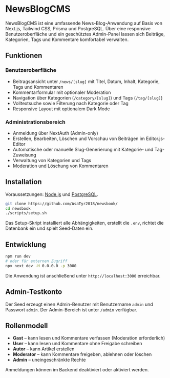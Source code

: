 # NewsBlogCMS

NewsBlogCMS ist eine umfassende News-Blog-Anwendung auf Basis von Next.js, Tailwind CSS, Prisma und PostgreSQL. Über eine responsive Benutzeroberfläche und ein geschütztes Admin-Panel lassen sich Beiträge, Kategorien, Tags und Kommentare komfortabel verwalten.

## Funktionen

### Benutzeroberfläche
- Beitragsansicht unter `/news/[slug]` mit Titel, Datum, Inhalt, Kategorie, Tags und Kommentaren
- Kommentarformular mit optionaler Moderation
- Navigation über Kategorien (`/category/[slug]`) und Tags (`/tag/[slug]`)
- Volltextsuche sowie Filterung nach Kategorie oder Tag
- Responsive Layout mit optionalem Dark Mode

### Administrationsbereich
- Anmeldung über NextAuth (Admin-only)
- Erstellen, Bearbeiten, Löschen und Vorschau von Beiträgen im Editor.js-Editor
- Automatische oder manuelle Slug-Generierung mit Kategorie- und Tag-Zuweisung
- Verwaltung von Kategorien und Tags
- Moderation und Löschung von Kommentaren

## Installation

Voraussetzungen: [Node.js](https://nodejs.org/) und [PostgreSQL](https://www.postgresql.org/).

```bash
git clone https://github.com/AsaTyr2018/newsbook/
cd newsbook
./scripts/setup.sh
```

Das Setup-Skript installiert alle Abhängigkeiten, erstellt die `.env`, richtet die Datenbank ein und spielt Seed-Daten ein.

## Entwicklung

```bash
npm run dev
# oder für externen Zugriff
npx next dev -H 0.0.0.0 -p 3000
```

Die Anwendung ist anschließend unter `http://localhost:3000` erreichbar.

## Admin-Testkonto

Der Seed erzeugt einen Admin-Benutzer mit Benutzername `admin` und Passwort `admin`. Der Admin-Bereich ist unter `/admin` verfügbar.

## Rollenmodell

- **Gast** – kann lesen und Kommentare verfassen (Moderation erforderlich)
- **User** – kann lesen und Kommentare ohne Freigabe schreiben
- **Autor** – kann Artikel erstellen
- **Moderator** – kann Kommentare freigeben, ablehnen oder löschen
- **Admin** – uneingeschränkte Rechte

Anmeldungen können im Backend deaktiviert oder aktiviert werden.
